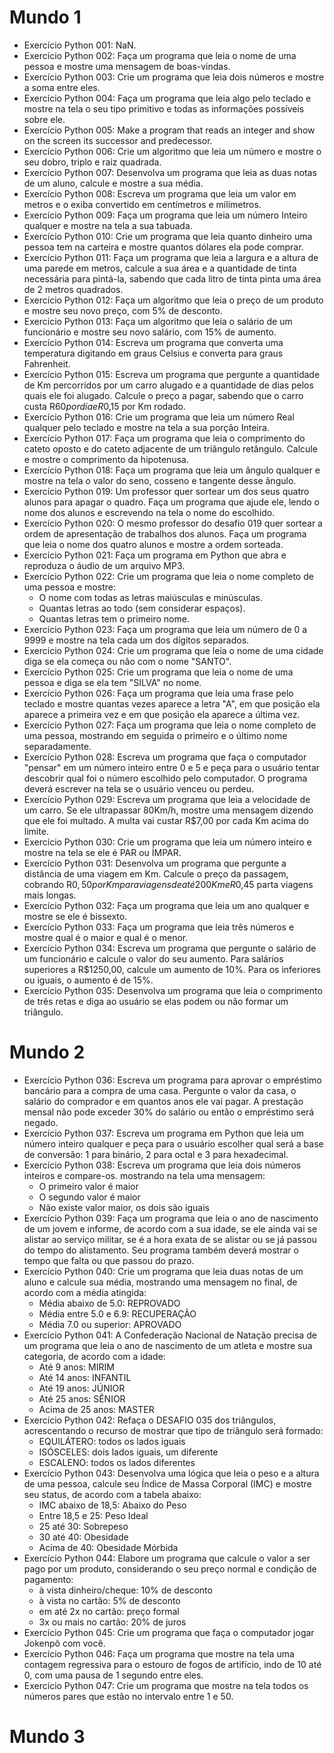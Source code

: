 # Mundo 1

* Exercício Python 001: NaN.
* Exercício Python 002: Faça um programa que leia o nome de uma pessoa e mostre uma mensagem de boas-vindas.
* Exercício Python 003: Crie um programa que leia dois números e mostre a soma entre eles.
* Exercício Python 004: Faça um programa que leia algo pelo teclado e mostre na tela o seu tipo primitivo e todas as informações possíveis sobre ele.
* Exercício Python 005: Make a program that reads an integer and show on the screen its successor and predecessor.
* Exercício Python 006: Crie um algoritmo que leia um número e mostre o seu dobro, triplo e raiz quadrada.
* Exercício Python 007: Desenvolva um programa que leia as duas notas de um aluno, calcule e mostre a sua média.
* Exercício Python 008: Escreva um programa que leia um valor em metros e o exiba convertido em centímetros e milímetros.
* Exercício Python 009: Faça um programa que leia um número Inteiro qualquer e mostre na tela a sua tabuada.
* Exercício Python 010: Crie um programa que leia quanto dinheiro uma pessoa tem na carteira e mostre quantos dólares ela pode comprar.
* Exercício Python 011: Faça um programa que leia a largura e a altura de uma parede em metros, calcule a sua área e a quantidade de tinta necessária para pintá-la, sabendo que cada litro de tinta pinta uma área de 2 metros quadrados.
* Exercício Python 012: Faça um algoritmo que leia o preço de um produto e mostre seu novo preço, com 5% de desconto.
* Exercício Python 013: Faça um algoritmo que leia o salário de um funcionário e mostre seu novo salário, com 15% de aumento.
* Exercício Python 014: Escreva um programa que converta uma temperatura digitando em graus Celsius e converta para graus Fahrenheit.
* Exercício Python 015: Escreva um programa que pergunte a quantidade de Km percorridos por um carro alugado e a quantidade de dias pelos quais ele foi alugado. Calcule o preço a pagar, sabendo que o carro custa R$60 por dia e R$0,15 por Km rodado.
* Exercício Python 016: Crie um programa que leia um número Real qualquer pelo teclado e mostre na tela a sua porção Inteira.
* Exercício Python 017: Faça um programa que leia o comprimento do cateto oposto e do cateto adjacente de um triângulo retângulo. Calcule e mostre o comprimento da hipotenusa.
* Exercício Python 018: Faça um programa que leia um ângulo qualquer e mostre na tela o valor do seno, cosseno e tangente desse ângulo.
* Exercício Python 019: Um professor quer sortear um dos seus quatro alunos para apagar o quadro. Faça um programa que ajude ele, lendo o nome dos alunos e escrevendo na tela o nome do escolhido.
* Exercício Python 020: O mesmo professor do desafio 019 quer sortear a ordem de apresentação de trabalhos dos alunos. Faça um programa que leia o nome dos quatro alunos e mostre a ordem sorteada.
* Exercício Python 021: Faça um programa em Python que abra e reproduza o áudio de um arquivo MP3.
* Exercício Python 022: Crie um programa que leia o nome completo de uma pessoa e mostre:
  - O nome com todas as letras maiúsculas e minúsculas.
  - Quantas letras ao todo (sem considerar espaços).
  - Quantas letras tem o primeiro nome.
* Exercício Python 023: Faça um programa que leia um número de 0 a 9999 e mostre na tela cada um dos dígitos separados.
* Exercício Python 024: Crie um programa que leia o nome de uma cidade diga se ela começa ou não com o nome "SANTO".
* Exercício Python 025: Crie um programa que leia o nome de uma pessoa e diga se ela tem "SILVA" no nome.
* Exercício Python 026: Faça um programa que leia uma frase pelo teclado e mostre quantas vezes aparece a letra "A", em que posição ela aparece a primeira vez e em que posição ela aparece a última vez.
* Exercício Python 027: Faça um programa que leia o nome completo de uma pessoa, mostrando em seguida o primeiro e o último nome separadamente.
* Exercício Python 028: Escreva um programa que faça o computador "pensar" em um número inteiro entre 0 e 5 e peça para o usuário tentar descobrir qual foi o número escolhido pelo computador. O programa deverá escrever na tela se o usuário venceu ou perdeu.
* Exercício Python 029: Escreva um programa que leia a velocidade de um carro. Se ele ultrapassar 80Km/h, mostre uma mensagem dizendo que ele foi multado. A multa vai custar R$7,00 por cada Km acima do limite.
* Exercício Python 030: Crie um programa que leia um número inteiro e mostre na tela se ele é PAR ou ÍMPAR.
* Exercício Python 031: Desenvolva um programa que pergunte a distância de uma viagem em Km. Calcule o preço da passagem, cobrando R$0,50 por Km para viagens de até 200Km e R$0,45 parta viagens mais longas.
* Exercício Python 032: Faça um programa que leia um ano qualquer e mostre se ele é bissexto.
* Exercício Python 033: Faça um programa que leia três números e mostre qual é o maior e qual é o menor.
* Exercício Python 034: Escreva um programa que pergunte o salário de um funcionário e calcule o valor do seu aumento. Para salários superiores a R$1250,00, calcule um aumento de 10%. Para os inferiores ou iguais, o aumento é de 15%.
* Exercício Python 035: Desenvolva um programa que leia o comprimento de três retas e diga ao usuário se elas podem ou não formar um triângulo.

# Mundo 2

* Exercício Python 036: Escreva um programa para aprovar o empréstimo bancário para a compra de uma casa. Pergunte o valor da casa, o salário do comprador e em quantos anos ele vai pagar. A prestação mensal não pode exceder 30% do salário ou então o empréstimo será negado.
* Exercício Python 037: Escreva um programa em Python que leia um número inteiro qualquer e peça para o usuário escolher qual será a base de conversão: 1 para binário, 2 para octal e 3 para hexadecimal.
* Exercício Python 038: Escreva um programa que leia dois números inteiros e compare-os. mostrando na tela uma mensagem:
  - O primeiro valor é maior
  - O segundo valor é maior
  - Não existe valor maior, os dois são iguais
* Exercício Python 039: Faça um programa que leia o ano de nascimento de um jovem e informe, de acordo com a sua idade, se ele ainda vai se alistar ao serviço militar, se é a hora exata de se alistar ou se já passou do tempo do alistamento. Seu programa também deverá mostrar o tempo que falta ou que passou do prazo.
* Exercício Python 040: Crie um programa que leia duas notas de um aluno e calcule sua média, mostrando uma mensagem no final, de acordo com a média atingida:
  - Média abaixo de 5.0: REPROVADO
  - Média entre 5.0 e 6.9: RECUPERAÇÃO
  - Média 7.0 ou superior: APROVADO
* Exercício Python 041: A Confederação Nacional de Natação precisa de um programa que leia o ano de nascimento de um atleta e mostre sua categoria, de acordo com a idade:
  - Até 9 anos: MIRIM
  - Até 14 anos: INFANTIL
  - Até 19 anos: JÚNIOR
  - Até 25 anos: SÊNIOR
  - Acima de 25 anos: MASTER
* Exercício Python 042: Refaça o DESAFIO 035 dos triângulos, acrescentando o recurso de mostrar que tipo de triângulo será formado:
  - EQUILÁTERO: todos os lados iguais
  - ISÓSCELES: dois lados iguais, um diferente
  - ESCALENO: todos os lados diferentes
* Exercício Python 043: Desenvolva uma lógica que leia o peso e a altura de uma pessoa, calcule seu Índice de Massa Corporal (IMC) e mostre seu status, de acordo com a tabela abaixo:
  - IMC abaixo de 18,5: Abaixo do Peso
  - Entre 18,5 e 25: Peso Ideal
  - 25 até 30: Sobrepeso
  - 30 até 40: Obesidade
  - Acima de 40: Obesidade Mórbida
* Exercício Python 044: Elabore um programa que calcule o valor a ser pago por um produto, considerando o seu preço normal e condição de pagamento:
  - à vista dinheiro/cheque: 10% de desconto
  - à vista no cartão: 5% de desconto
  - em até 2x no cartão: preço formal
  - 3x ou mais no cartão: 20% de juros
* Exercício Python 045: Crie um programa que faça o computador jogar Jokenpô com você.
* Exercício Python 046: Faça um programa que mostre na tela uma contagem regressiva para o estouro de fogos de artifício, indo de 10 até 0, com uma pausa de 1 segundo entre eles.
* Exercício Python 047: Crie um programa que mostre na tela todos os números pares que estão no intervalo entre 1 e 50.


# Mundo 3
